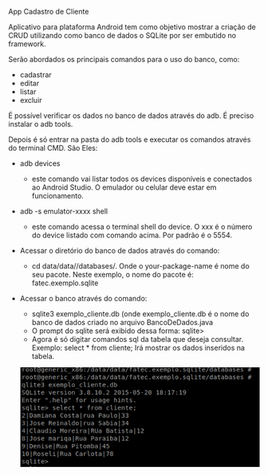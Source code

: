 App Cadastro de Cliente


Aplicativo para plataforma Android tem como objetivo mostrar a criação de CRUD utilizando como banco de dados o SQLite por ser embutido no framework.

Serão abordados os principais comandos para o uso do banco, como:

- cadastrar
- editar
- listar
- excluir


É possível verificar os dados no banco de dados através do adb. É preciso instalar o adb tools.

Depois é só entrar na pasta do adb tools e executar os comandos através do terminal CMD. São Eles:

- adb devices
    - este comando vai listar todos os devices disponíveis e conectados ao Android Studio. O emulador ou celular deve estar em funcionamento.
  
- adb -s emulator-xxxx shell
    - este comando acessa o terminal shell do device. O xxx é o número do device listado com comando acima. Por padrão é o 5554.
    
- Acessar o diretório do banco de dados através do comando:
    - cd data/data/<your-package-name>/databases/. Onde o your-package-name é nome do seu pacote. Neste exemplo, o nome do pacote é: fatec.exemplo.sqlite
  
- Acessar o banco através do comando:
    - sqlite3 exemplo_cliente.db (onde exemplo_cliente.db é o nome do banco de dados criado no arquivo BancoDeDados.java
    - O prompt do sqlite será exibido dessa forma: sqlite>
    - Agora é só digitar comandos sql da tabela que deseja consultar. Exemplo: select * from cliente; Irá mostrar os dados inseridos na tabela.
    
    ![Imagem Select ADB - SQLite](https://github.com/damiana/app-crud-cliente-sqlite/blob/master/select_com_sqlite_adb.png)
